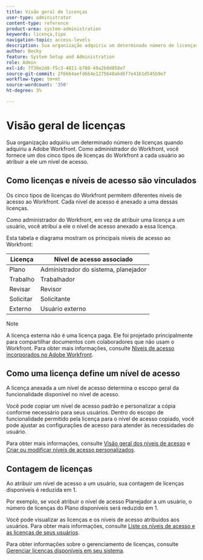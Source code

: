 ```yaml
---
title: Visão geral de licenças
user-type: administrator
content-type: reference
product-area: system-administration
keywords: licença,tipo
navigation-topic: access-levels
description: Sua organização adquiriu um determinado número de licenças quando adquiriu a Adobe Workfront. Como administrador do Workfront, você fornece um dos cinco tipos de licenças do Workfront a cada usuário ao atribuir a ele um nível de acesso.
author: Becky
feature: System Setup and Administration
role: Admin
exl-id: 7f30e2d8-f5c3-4811-b780-49a2b0d058e7
source-git-commit: 2f6664aefd664e1275648abd6f7e41b1d545b9e7
workflow-type: tm+mt
source-wordcount: '350'
ht-degree: 3%

---
```


# Visão geral de licenças

Sua organização adquiriu um determinado número de licenças quando adquiriu a Adobe Workfront. Como administrador do Workfront, você fornece um dos cinco tipos de licenças do Workfront a cada usuário ao atribuir a ele um nível de acesso.

## Como licenças e níveis de acesso são vinculados

Os cinco tipos de licenças do Workfront permitem diferentes níveis de acesso ao Workfront. Cada nível de acesso é anexado a uma dessas licenças.

Como administrador do Workfront, em vez de atribuir uma licença a um usuário, você atribui a ele o nível de acesso anexado a essa licença.

Esta tabela e diagrama mostram os principais níveis de acesso ao Workfront:

| Licença | Nível de acesso associado |
|--- |--- |
| Plano | Administrador do sistema, planejador |
| Trabalho | Trabalhador |
| Revisar | Revisor |
| Solicitar | Solicitante |
| Externo | Usuário externo |

>[!NOTE]
>
>A licença externa não é uma licença paga. Ele foi projetado principalmente para compartilhar documentos com colaboradores que não usam o Workfront. Para obter mais informações, consulte [Níveis de acesso incorporados no Adobe Workfront](/help/quicksilver/administration-and-setup/add-users/access-levels-and-object-permissions/default-access-levels-in-workfront.md).

## Como uma licença define um nível de acesso

A licença anexada a um nível de acesso determina o escopo geral da funcionalidade disponível no nível de acesso.

Você pode copiar um nível de acesso padrão e personalizar a cópia conforme necessário para seus usuários. Dentro do escopo de funcionalidade permitido pela licença para o nível de acesso copiado, você pode ajustar as configurações de acesso para atender às necessidades do usuário.

Para obter mais informações, consulte [Visão geral dos níveis de acesso](../../../administration-and-setup/add-users/access-levels-and-object-permissions/access-levels-overview.md) e [Criar ou modificar níveis de acesso personalizados](../../../administration-and-setup/add-users/configure-and-grant-access/create-modify-access-levels.md).

## Contagem de licenças

Ao atribuir um nível de acesso a um usuário, sua contagem de licenças disponíveis é reduzida em 1.

Por exemplo, se você atribuir o nível de acesso Planejador a um usuário, o número de licenças do Plano disponíveis será reduzido em 1.

Você pode visualizar as licenças e os níveis de acesso atribuídos aos usuários. Para obter mais informações, consulte [Liste os níveis de acesso e as licenças de seus usuários](../../../administration-and-setup/add-users/access-levels-and-object-permissions/list-access-levels-and-licenses-for-your-users.md).

Para obter informações sobre o gerenciamento de licenças, consulte [Gerenciar licenças disponíveis em seu sistema](../../../administration-and-setup/get-started-wf-administration/manage-available-licenses-in-your-system.md).
